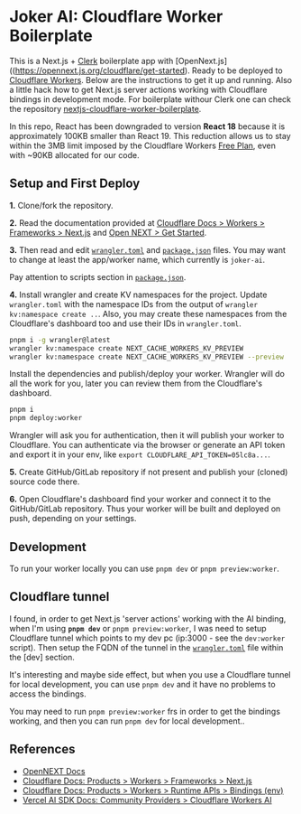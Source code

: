 # Joker AI: Cloudflare Worker Boilerplate

This is a Next.js + [Clerk](https://clerk.com/) boilerplate app with [OpenNext.js]((https://opennext.js.org/cloudflare/get-started). Ready to be deployed to [Cloudflare Workers](https://workers.cloudflare.com/). Below are the instructions to get it up and running. Also a little hack how to get Next.js server actions working with Cloudflare bindings in development mode. For boilerplate withour Clerk one can check the repository [nextjs-cloudflare-worker-boilerplate](https://github.com/metalevel-tech/nextjs-cloudflare-worker-boilerplate).

In this repo, React has been downgraded to version **React 18** because it is approximately 100KB smaller than React 19. This reduction allows us to stay within the 3MB limit imposed by the Cloudflare Workers [Free Plan](https://developers.cloudflare.com/workers/platform/limits/#worker-size), even with ~90KB allocated for our code.


## Setup and First Deploy

**1.** Clone/fork the repository.

**2.** Read the documentation provided at [Cloudflare Docs > Workers > Frameworks > Next.js](https://developers.cloudflare.com/workers/frameworks/framework-guides/nextjs) and [Open NEXT > Get Started](https://opennext.js.org/cloudflare/get-started).

**3.** Then read and edit [`wrangler.toml`](./wrangler.toml) and [`package.json`](./package.json) files. You may want to change at least the app/worker name, which currently is `joker-ai`.

Pay attention to scripts section in [`package.json`](./package.json).

**4.** Install wrangler and create KV namespaces for the project. Update `wrangler.toml` with the namespace IDs from the output of `wrangler kv:namespace create ..`. Also, you may create these namespaces from the Cloudflare's dashboard too and use their IDs in `wrangler.toml`.

```bash
pnpm i -g wrangler@latest
wrangler kv:namespace create NEXT_CACHE_WORKERS_KV_PREVIEW
wrangler kv:namespace create NEXT_CACHE_WORKERS_KV_PREVIEW --preview
```

Install the dependencies and publish/deploy your worker. Wrangler will do all the work for you, later you can review them from the Cloudflare's dashboard.

```bash
pnpm i
pnpm deploy:worker
```

Wrangler will ask you for authentication, then it will publish your worker to Cloudflare. You can authenticate via the browser or generate an API token and export it in your env, like `export CLOUDFLARE_API_TOKEN=05lc8a...`.

**5.** Create GitHub/GitLab repository if not present and publish your (cloned) source code there.

**6.** Open Cloudflare's dashboard find your worker and connect it to the GitHub/GitLab repository. Thus your worker will be built and deployed on push, depending on your settings.

## Development

To run your worker locally you can use `pnpm dev` or `pnpm preview:worker`.

## Cloudflare tunnel

I found, in order to get Next.js 'server actions' working with the AI binding, when I'm using **`pnpm dev`** or `pnpm preview:worker`, I was need to setup Cloudflare tunnel which points to my dev pc (ip:3000 - see the `dev:worker` script). Then setup the FQDN of the tunnel in the [`wrangler.toml`](./wrangler.toml) file within the [dev] section.

It's interesting and maybe side effect, but when you use a Cloudflare tunnel for local development, you can use `pnpm dev` and it have no problems to access the bindings.

You may need to run `pnpm preview:worker` frs in order to get the bindings working, and then you can run `pnpm dev` for local development..

## References

- [OpenNEXT Docs](https://opennext.js.org/cloudflare/get-started)
- [Cloudflare Docs: Products > Workers > Frameworks > Next.js](https://developers.cloudflare.com/workers/frameworks/framework-guides/nextjs)
- [Cloudflare Docs: Products > Workers > Runtime APIs > Bindings (env)](https://developers.cloudflare.com/workers/runtime-apis/bindings/)
- [Vercel AI SDK Docs: Community Providers > Cloudflare Workers AI](https://sdk.vercel.ai/providers/community-providers/cloudflare-workers-ai)
